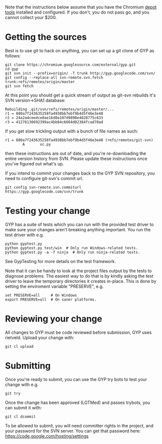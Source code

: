 Note that the instructions below assume that you have the Chromium [depot tools](http://dev.chromium.org/developers/how-tos/depottools) installed and configured.
If you don't, you do not pass go, and you cannot collect your $200.

# Getting the sources #

Best is to use git to hack on anything, you can set up a git clone of GYP as follows:
```
git clone https://chromium.googlesource.com/external/gyp.git
cd gyp
git svn init --prefix=origin/ -T trunk http://gyp.googlecode.com/svn/
git config --replace-all svn-remote.svn.fetch trunk:refs/remotes/origin/master
git svn fetch
```

At this point you should get a quick stream of output as git-svn rebuilds it's SVN version->SHA1 database:
```
Rebuilding .git/svn/refs/remotes/origin/master/...
r1 = 880a7f243635258fa4938bb7ebf9b4d5f46e3e48
r2 = 24a2a4ceedce0ae16d0a107d9898e4828775c633
r3 = 41276136692399ac4bb84c6664d02384fcad70ad
```

If you get slow trickling output with a bunch of file names as such:
```
r1 = 880a7f243635258fa4938bb7ebf9b4d5f46e3e48 (refs/remotes/git-svn)
        A       xc.py
```
then these instructions are out of date, and you're re-downloading the entire version history from SVN. Please update these instructions once you've figured out what's up.

If you intend to commit your changes back to the GYP SVN repository, you need to configure git-svn's commit url.
```
git config svn-remote.svn.commiturl https://gyp.googlecode.com/svn/trunk
```

# Testing your change #

GYP has a suite of tests which you can run with the provided test driver to make sure your changes aren't breaking anything important.
You run the test driver with e.g.
```
python gyptest.py
python gyptest.py test/win  # Only run Windows-related tests.
python gyptest.py -a -f ninja  # Only run ninja-related tests.
```

See GypTesting for more details on the test framework.

Note that it can be handy to look at the project files output by the tests to diagnose problems. The easiest way to do that is by kindly asking the test driver to leave the temporary directories it creates in-place.
This is done by setting the enviroment variable "PRESERVE", e.g.
```
set PRESERVE=all     # On Windows
export PRESERVE=all  # On saner platforms.
```

# Reviewing your change #

All changes to GYP must be code reviewed before submission, GYP uses rietveld.
Upload your change with:
```
git cl upload
```

# Submitting #

Once you're ready to submit, you can use the GYP try bots to test your change with e.g.
```
git try
```

Once the change has been approved (LGTMed) and passes trybots, you can submit it with:
```
git cl dcommit
```

To be allowed to submit, you will need committer rights in the project, and your password for the SVN server.  You can get that password here: https://code.google.com/hosting/settings